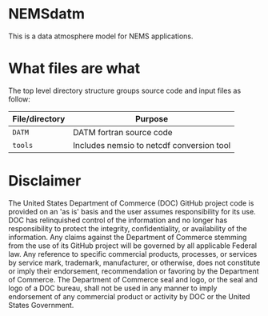 # NEMSdatm

This is a data atmosphere model for NEMS applications.

# What files are what

The top level directory structure groups source code and input files as follow:

| File/directory       | Purpose |
| --------------       | ------- |
| ```DATM```           | DATM fortran source code |  
| ```tools```          | Includes nemsio to netcdf conversion tool |

# Disclaimer

The United States Department of Commerce (DOC) GitHub project code is provided
on an 'as is' basis and the user assumes responsibility for its use. DOC has
relinquished control of the information and no longer has responsibility to
protect the integrity, confidentiality, or availability of the information. Any
claims against the Department of Commerce stemming from the use of its GitHub
project will be governed by all applicable Federal law. Any reference to
specific commercial products, processes, or services by service mark,
trademark, manufacturer, or otherwise, does not constitute or imply their
endorsement, recommendation or favoring by the Department of Commerce. The
Department of Commerce seal and logo, or the seal and logo of a DOC bureau,
shall not be used in any manner to imply endorsement of any commercial product
or activity by DOC or the United States Government.
